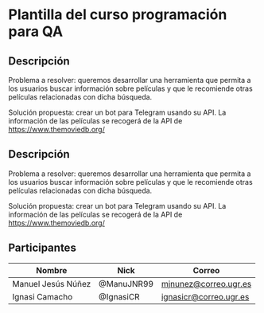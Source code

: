 # Plantilla del curso programación para QA
## Descripción
Problema a resolver: queremos desarrollar una herramienta que permita a los usuarios buscar información sobre películas y que le recomiende otras películas relacionadas con dicha búsqueda.

Solución propuesta: crear un bot para Telegram usando su API. La información de las películas se recogerá de la API de https://www.themoviedb.org/

## Descripción
Problema a resolver: queremos desarrollar una herramienta que permita a los usuarios buscar información sobre películas y que le recomiende otras películas relacionadas con dicha búsqueda.

Solución propuesta: crear un bot para Telegram usando su API. La información de las películas se recogerá de la API de https://www.themoviedb.org/

## Participantes

| Nombre  | Nick          | Correo                    |
| ------- | ------------- | ------------------------- |
| Manuel Jesús Núñez   | @ManuJNR99  | mjnunez@correo.ugr.es |
| Ignasi Camacho | @IgnasiCR | ignasicr@correo.ugr.es  |

